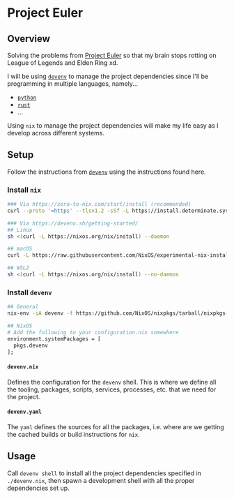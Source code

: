 # Project Euler

## Overview

Solving the problems from [Project Euler](https://projecteuler.net/archives) so
that my brain stops rotting on League of Legends and Elden Ring xd.

I will be  using [`devenv`](https://devenv.sh/) to manage the project
dependencies since I'll be programming in multiple languages, namely...

- [`python`](https://www.python.org/)
- [`rust`](https://www.rust-lang.org/)
- ...

Using `nix` to manage the project dependencies will make my life easy as I
develop across different systems.

## Setup

Follow the instructions from [`devenv`](https://devenv.sh/getting-started/)
using the instructions found here.

### Install `nix`

```bash
### Via https://zero-to-nix.com/start/install (recommended)
curl --proto '=https' --tlsv1.2 -sSf -L https://install.determinate.systems/nix | sh -s -- install

### Via https://devenv.sh/getting-started/
## Linux
sh <(curl -L https://nixos.org/nix/install) --daemon

## macOS
curl -L https://raw.githubusercontent.com/NixOS/experimental-nix-installer/main/nix-installer.sh | sh -s install

## WSL2
sh <(curl -L https://nixos.org/nix/install) --no-daemon
```

### Install `devenv`

```bash
## General
nix-env -iA devenv -f https://github.com/NixOS/nixpkgs/tarball/nixpkgs-unstable

## NixOS
# Add the following to your configuration.nix somewhere
environment.systemPackages = [ 
  pkgs.devenv
];
```

#### `devenv.nix`

Defines the configuration for the `devenv` shell. This is where we define all
the tooling, packages, scripts, services, processes, etc. that we need for the
project.

#### `devenv.yaml`

The `yaml` defines the sources for all the packages, i.e. where are we getting
the cached builds or build instructions for `nix`.

## Usage

Call `devenv shell` to install all the project dependencies specified in
`./devenv.nix`, then spawn a development shell with all the proper
dependencies set up.
